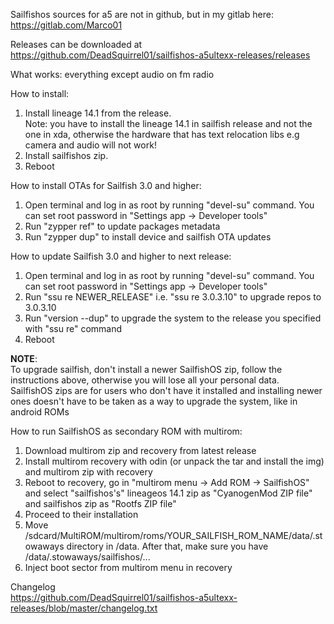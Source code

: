 Sailfishos sources for a5 are not in github, but in my gitlab here: https://gitlab.com/Marco01

Releases can be downloaded at https://github.com/DeadSquirrel01/sailfishos-a5ultexx-releases/releases

What works: everything except audio on fm radio

How to install:

1) Install lineage 14.1 from the release.<br/>
Note: you have to install the lineage 14.1 in sailfish release and not the one in xda, otherwise the hardware that has text relocation libs e.g camera and audio will not work!<br/>
2) Install sailfishos zip.<br/>
3) Reboot

How to install OTAs for Sailfish 3.0 and higher:

1) Open terminal and log in as root by running "devel-su" command. You can set root password in "Settings app -> Developer tools"<br/>
2) Run "zypper ref" to update packages metadata<br/>
3) Run "zypper dup" to install device and sailfish OTA updates<br/>

How to update Sailfish 3.0 and higher to next release:

1) Open terminal and log in as root by running "devel-su" command. You can set root password in "Settings app -> Developer tools"<br/>
2) Run "ssu re NEWER_RELEASE" i.e. "ssu re 3.0.3.10" to upgrade repos to 3.0.3.10<br/>
3) Run "version --dup" to upgrade the system to the release you specified with "ssu re" command
4) Reboot

<b>NOTE</b>:<br/>
To upgrade sailfish, don't install a newer SailfishOS zip, follow the instructions above, otherwise you will lose all your personal data.<br/>
SailfishOS zips are for users who don't have it installed and installing newer ones doesn't have to be taken as a way to upgrade the system, like in android ROMs

How to run SailfishOS as secondary ROM with multirom:

1) Download multirom zip and recovery from latest release<br/>
2) Install multirom recovery with odin (or unpack the tar and install the img) and multirom zip with recovery<br/>
3) Reboot to recovery, go in "multirom menu -> Add ROM -> SailfishOS" and select "sailfishos's" lineageos 14.1 zip as "CyanogenMod ZIP file" and sailfishos zip as "Rootfs ZIP file"
4) Proceed to their installation
5) Move	/sdcard/MultiROM/multirom/roms/YOUR_SAILFISH_ROM_NAME/data/.stowaways directory in /data. After that, make sure you have /data/.stowaways/sailfishos/... 
6) Inject boot sector from multirom menu in recovery

Changelog<br/>
https://github.com/DeadSquirrel01/sailfishos-a5ultexx-releases/blob/master/changelog.txt
